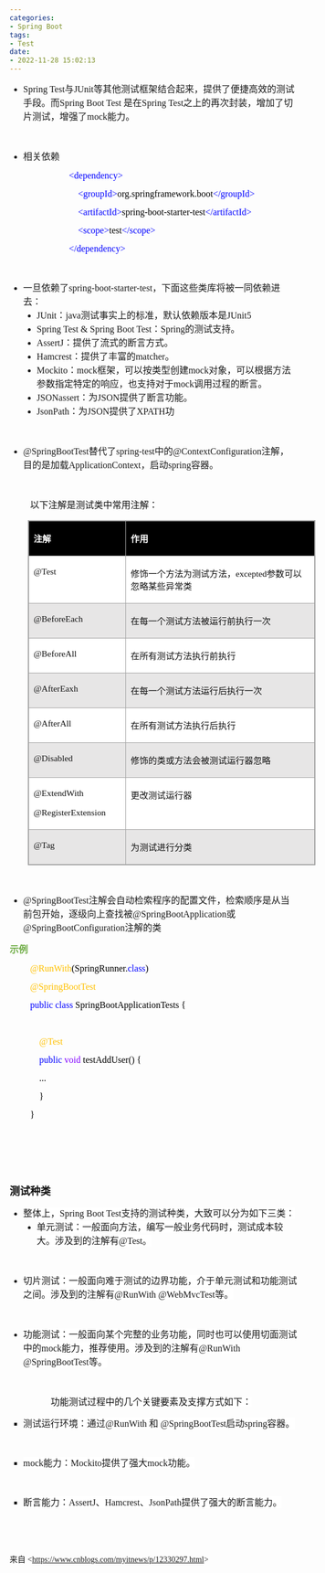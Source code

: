 ```yaml
---
categories:
- Spring Boot
tags:
- Test
date:
- 2022-11-28 15:02:13
---
```


<ul style="list-style-type:disc">
    <li><span style="font-size:12.0pt"><span style="font-family:&quot;Comic Sans MS&quot;">Spring
                Test</span></span><span style="font-size:12.0pt"><span
                style="font-family:&quot;Microsoft YaHei UI&quot;">与</span></span><span style="font-size:12.0pt"><span
                style="font-family:&quot;Comic Sans MS&quot;">JUnit</span></span><span style="font-size:12.0pt"><span
                style="font-family:&quot;Microsoft YaHei UI&quot;">等其他测试框架结合起来，提供了便捷高效的测试手段。而</span></span><span
            style="font-size:12.0pt"><span style="font-family:&quot;Comic Sans MS&quot;">Spring Boot Test
            </span></span><span style="font-size:12.0pt"><span
                style="font-family:&quot;Microsoft YaHei UI&quot;">是在</span></span><span style="font-size:12.0pt"><span
                style="font-family:&quot;Comic Sans MS&quot;">Spring Test</span></span><span
            style="font-size:12.0pt"><span
                style="font-family:&quot;Microsoft YaHei UI&quot;">之上的再次封装，增加了切片测试，增强了</span></span><span
            style="font-size:12.0pt"><span style="font-family:&quot;Comic Sans MS&quot;">mock</span></span><span
            style="font-size:12.0pt"><span style="font-family:&quot;Microsoft YaHei UI&quot;">能力。</span></span></li>
</ul>
<p><span style="font-size:12.0pt"><span style="font-family:&quot;Comic Sans MS&quot;">&nbsp;</span></span></p>
<ul style="list-style-type:disc">
    <li><span style="font-size:12.0pt"><span style="font-family:&quot;Microsoft YaHei UI&quot;">相关依赖</span></span></li>
</ul>
<p style="margin-left:72px"><span style="font-size:12.0pt"><span
            style="font-family:&quot;Comic Sans MS&quot;">&nbsp;&nbsp;&nbsp;&nbsp;&nbsp;&nbsp;&nbsp;&nbsp;<span
                style="color:blue">&lt;dependency&gt;</span></span></span></p>
<p style="margin-left:72px"><span style="font-size:12.0pt"><span
            style="font-family:&quot;Comic Sans MS&quot;">&nbsp;&nbsp;&nbsp;&nbsp;&nbsp;&nbsp;&nbsp;&nbsp;&nbsp;&nbsp;&nbsp;&nbsp;<span
                style="color:blue">&lt;groupId&gt;</span><span style="color:black">org.springframework.boot</span><span
                style="color:blue">&lt;/groupId&gt;</span></span></span></p>
<p style="margin-left:72px"><span style="font-size:12.0pt"><span
            style="font-family:&quot;Comic Sans MS&quot;">&nbsp;&nbsp;&nbsp;&nbsp;&nbsp;&nbsp;&nbsp;&nbsp;&nbsp;&nbsp;&nbsp;&nbsp;<span
                style="color:blue">&lt;artifactId&gt;</span><span
                style="color:black">spring-boot-starter-test</span><span
                style="color:blue">&lt;/artifactId&gt;</span></span></span></p>
<p style="margin-left:72px"><span style="font-size:12.0pt"><span
            style="font-family:&quot;Comic Sans MS&quot;">&nbsp;&nbsp;&nbsp;&nbsp;&nbsp;&nbsp;&nbsp;&nbsp;&nbsp;&nbsp;&nbsp;&nbsp;<span
                style="color:blue">&lt;scope&gt;</span><span style="color:black">test</span><span
                style="color:blue">&lt;/scope&gt;</span></span></span></p>
<p style="margin-left:72px"><span style="font-size:12.0pt"><span
            style="font-family:&quot;Comic Sans MS&quot;">&nbsp;&nbsp;&nbsp;&nbsp;&nbsp;&nbsp;&nbsp;&nbsp;<span
                style="color:blue">&lt;/dependency&gt;</span></span></span></p>
<p><span style="font-size:12.0pt"><span style="font-family:SimSun">&nbsp;</span></span></p>
<ul style="list-style-type:disc">
    <li><span style="font-size:12.0pt"><span style="font-family:&quot;Microsoft YaHei UI&quot;">一旦依赖了</span></span><span
            style="font-size:12.0pt"><span
                style="font-family:&quot;Comic Sans MS&quot;">spring-boot-starter-test</span></span><span
            style="font-size:12.0pt"><span
                style="font-family:&quot;Microsoft YaHei UI&quot;">，下面这些类库将被一同依赖进去：</span></span>
        <ul style="list-style-type:disc">
            <li><span style="font-size:12.0pt"><span
                        style="font-family:&quot;Comic Sans MS&quot;">JUnit</span></span><span
                    style="font-size:12.0pt"><span
                        style="font-family:&quot;Microsoft YaHei UI&quot;">：</span></span><span
                    style="font-size:12.0pt"><span style="font-family:&quot;Comic Sans MS&quot;">java</span></span><span
                    style="font-size:12.0pt"><span
                        style="font-family:&quot;Microsoft YaHei UI&quot;">测试事实上的标准，默认依赖版本是</span></span><span
                    style="font-size:12.0pt"><span style="font-family:&quot;Comic Sans MS&quot;">JUnit5</span></span>
            </li>
            <li><span style="font-size:12.0pt"><span style="font-family:&quot;Comic Sans MS&quot;">Spring Test &amp;
                        Spring Boot Test</span></span><span style="font-size:12.0pt"><span
                        style="font-family:&quot;Microsoft YaHei UI&quot;">：</span></span><span
                    style="font-size:12.0pt"><span
                        style="font-family:&quot;Comic Sans MS&quot;">Spring</span></span><span
                    style="font-size:12.0pt"><span
                        style="font-family:&quot;Microsoft YaHei UI&quot;">的测试支持。</span></span></li>
            <li><span style="font-size:12.0pt"><span
                        style="font-family:&quot;Comic Sans MS&quot;">AssertJ</span></span><span
                    style="font-size:12.0pt"><span
                        style="font-family:&quot;Microsoft YaHei UI&quot;">：提供了流式的断言方式。</span></span></li>
            <li><span style="font-size:12.0pt"><span
                        style="font-family:&quot;Comic Sans MS&quot;">Hamcrest</span></span><span
                    style="font-size:12.0pt"><span
                        style="font-family:&quot;Microsoft YaHei UI&quot;">：提供了丰富的</span></span><span
                    style="font-size:12.0pt"><span
                        style="font-family:&quot;Comic Sans MS&quot;">matcher</span></span><span
                    style="font-size:12.0pt"><span style="font-family:&quot;Microsoft YaHei UI&quot;">。</span></span>
            </li>
            <li><span style="font-size:12.0pt"><span
                        style="font-family:&quot;Comic Sans MS&quot;">Mockito</span></span><span
                    style="font-size:12.0pt"><span
                        style="font-family:&quot;Microsoft YaHei UI&quot;">：</span></span><span
                    style="font-size:12.0pt"><span style="font-family:&quot;Comic Sans MS&quot;">mock</span></span><span
                    style="font-size:12.0pt"><span
                        style="font-family:&quot;Microsoft YaHei UI&quot;">框架，可以按类型创建</span></span><span
                    style="font-size:12.0pt"><span style="font-family:&quot;Comic Sans MS&quot;">mock</span></span><span
                    style="font-size:12.0pt"><span
                        style="font-family:&quot;Microsoft YaHei UI&quot;">对象，可以根据方法参数指定特定的响应，也支持对于</span></span><span
                    style="font-size:12.0pt"><span style="font-family:&quot;Comic Sans MS&quot;">mock</span></span><span
                    style="font-size:12.0pt"><span
                        style="font-family:&quot;Microsoft YaHei UI&quot;">调用过程的断言。</span></span></li>
            <li><span style="font-size:12.0pt"><span
                        style="font-family:&quot;Comic Sans MS&quot;">JSONassert</span></span><span
                    style="font-size:12.0pt"><span
                        style="font-family:&quot;Microsoft YaHei UI&quot;">：为</span></span><span
                    style="font-size:12.0pt"><span style="font-family:&quot;Comic Sans MS&quot;">JSON</span></span><span
                    style="font-size:12.0pt"><span
                        style="font-family:&quot;Microsoft YaHei UI&quot;">提供了断言功能。</span></span></li>
            <li><span style="font-size:12.0pt"><span
                        style="font-family:&quot;Comic Sans MS&quot;">JsonPath</span></span><span
                    style="font-size:12.0pt"><span
                        style="font-family:&quot;Microsoft YaHei UI&quot;">：为</span></span><span
                    style="font-size:12.0pt"><span style="font-family:&quot;Comic Sans MS&quot;">JSON</span></span><span
                    style="font-size:12.0pt"><span
                        style="font-family:&quot;Microsoft YaHei UI&quot;">提供了</span></span><span
                    style="font-size:12.0pt"><span
                        style="font-family:&quot;Comic Sans MS&quot;">XPATH</span></span><span
                    style="font-size:12.0pt"><span style="font-family:&quot;Microsoft YaHei UI&quot;">功</span></span>
            </li>
        </ul>
    </li>
</ul>
<p><span style="font-size:12.0pt"><span style="font-family:&quot;Microsoft YaHei UI&quot;">&nbsp;</span></span></p>
<ul style="list-style-type:disc">
    <li><span style="font-size:12.0pt"><span
                style="font-family:&quot;Comic Sans MS&quot;">@SpringBootTest</span></span><span
            style="font-size:12.0pt"><span style="font-family:&quot;Microsoft YaHei UI&quot;">替代了</span></span><span
            style="font-size:12.0pt"><span style="font-family:&quot;Comic Sans MS&quot;">spring-test</span></span><span
            style="font-size:12.0pt"><span style="font-family:&quot;Microsoft YaHei UI&quot;">中的</span></span><span
            style="font-size:12.0pt"><span
                style="font-family:&quot;Comic Sans MS&quot;">@ContextConfiguration</span></span><span
            style="font-size:12.0pt"><span
                style="font-family:&quot;Microsoft YaHei UI&quot;">注解，目的是加载</span></span><span
            style="font-size:12.0pt"><span
                style="font-family:&quot;Comic Sans MS&quot;">ApplicationContext</span></span><span
            style="font-size:12.0pt"><span style="font-family:&quot;Microsoft YaHei UI&quot;">，启动</span></span><span
            style="font-size:12.0pt"><span style="font-family:&quot;Comic Sans MS&quot;">spring</span></span><span
            style="font-size:12.0pt"><span style="font-family:&quot;Microsoft YaHei UI&quot;">容器。</span></span></li>
</ul>
<p><span style="font-size:12.0pt"><span style="font-family:&quot;Microsoft YaHei UI&quot;"><span
                style="color:#111111">&nbsp;</span></span></span></p>
<p style="margin-left:36px"><span style="font-size:12.0pt"><span
            style="font-family:&quot;Microsoft YaHei UI&quot;"><span
                style="color:#111111">以下注解是测试类中常用注解：</span></span></span></p><span data-cke-bookmark="1"
    style="display: none;">&nbsp;</span><span data-cke-bookmark="1" style="display: none;">&nbsp;</span><span
    data-cke-bookmark="1" style="display: none;">&nbsp;</span><span data-cke-bookmark="1"
    style="display: none;">&nbsp;</span>
<table summary="" cellspacing="0"
    style="border-collapse:collapse; border-color:#a3a3a3; border-style:solid; border-width:1px; margin-left:32px"
    class=" cke_show_border">
    <tbody>
        <tr>
            <td
                style="background-color:black; border-bottom:1px solid #a3a3a3; border-left:1px solid #a3a3a3; border-right:1px solid #a3a3a3; border-top:1px solid #a3a3a3; vertical-align:top; width:1.7076in">
                <p><span style="font-size:11.5pt"><span style="font-family:&quot;Microsoft YaHei UI&quot;"><span
                                style="color:white"><strong>注解</strong></span></span></span></p>
            </td>
            <td
                style="background-color:black; border-bottom:1px solid #a3a3a3; border-left:1px solid #a3a3a3; border-right:1px solid #a3a3a3; border-top:1px solid #a3a3a3; vertical-align:top; width:4.4479in">
                <p><span style="font-size:11.5pt"><span style="font-family:&quot;Microsoft YaHei UI&quot;"><span
                                style="color:white"><strong>作用</strong></span></span></span></p>
            </td>
        </tr>
        <tr>
            <td
                style="background-color:white; border-bottom:1px solid #a3a3a3; border-left:1px solid #a3a3a3; border-right:1px solid #a3a3a3; border-top:1px solid #a3a3a3; vertical-align:top; width:1.7076in">
                <p><span style="font-size:11.5pt"><span style="font-family:&quot;Comic Sans MS&quot;"><span
                                style="color:#111111">@Test</span></span></span></p>
            </td>
            <td
                style="background-color:white; border-bottom:1px solid #a3a3a3; border-left:1px solid #a3a3a3; border-right:1px solid #a3a3a3; border-top:1px solid #a3a3a3; vertical-align:top; width:4.5173in">
                <p><span style="font-size:11.5pt"><span style="color:#111111"><span
                                style="font-family:&quot;Microsoft YaHei UI&quot;">修饰一个方法为测试方法，</span><span
                                style="font-family:&quot;Comic Sans MS&quot;">excepted</span><span
                                style="font-family:&quot;Microsoft YaHei UI&quot;">参数可以忽略某些异常类</span></span></span></p>
            </td>
        </tr>
        <tr>
            <td
                style="background-color:#e7e6e6; border-bottom:1px solid #a3a3a3; border-left:1px solid #a3a3a3; border-right:1px solid #a3a3a3; border-top:1px solid #a3a3a3; vertical-align:top; width:1.7076in">
                <p><span style="font-size:11.5pt"><span style="font-family:&quot;Comic Sans MS&quot;"><span
                                style="color:#111111">@BeforeEach</span></span></span></p>
            </td>
            <td
                style="background-color:#e7e6e6; border-bottom:1px solid #a3a3a3; border-left:1px solid #a3a3a3; border-right:1px solid #a3a3a3; border-top:1px solid #a3a3a3; vertical-align:top; width:4.4479in">
                <p><span style="font-size:11.5pt"><span style="font-family:&quot;Microsoft YaHei UI&quot;"><span
                                style="color:#111111">在每一个测试方法被运行前执行一次</span></span></span></p>
            </td>
        </tr>
        <tr>
            <td
                style="background-color:white; border-bottom:1px solid #a3a3a3; border-left:1px solid #a3a3a3; border-right:1px solid #a3a3a3; border-top:1px solid #a3a3a3; vertical-align:top; width:1.7076in">
                <p><span style="font-size:11.5pt"><span style="font-family:&quot;Comic Sans MS&quot;"><span
                                style="color:#111111">@BeforeAll</span></span></span></p>
            </td>
            <td
                style="background-color:white; border-bottom:1px solid #a3a3a3; border-left:1px solid #a3a3a3; border-right:1px solid #a3a3a3; border-top:1px solid #a3a3a3; vertical-align:top; width:4.4479in">
                <p><span style="font-size:11.5pt"><span style="font-family:&quot;Microsoft YaHei UI&quot;"><span
                                style="color:#111111">在所有测试方法执行前执行</span></span></span></p>
            </td>
        </tr>
        <tr>
            <td
                style="background-color:#e7e6e6; border-bottom:1px solid #a3a3a3; border-left:1px solid #a3a3a3; border-right:1px solid #a3a3a3; border-top:1px solid #a3a3a3; vertical-align:top; width:1.7076in">
                <p><span style="font-size:11.5pt"><span style="font-family:&quot;Comic Sans MS&quot;"><span
                                style="color:#111111">@AfterEaxh</span></span></span></p>
            </td>
            <td
                style="background-color:#e7e6e6; border-bottom:1px solid #a3a3a3; border-left:1px solid #a3a3a3; border-right:1px solid #a3a3a3; border-top:1px solid #a3a3a3; vertical-align:top; width:4.4479in">
                <p><span style="font-size:11.5pt"><span style="font-family:&quot;Microsoft YaHei UI&quot;"><span
                                style="color:#111111">在每一个测试方法运行后执行一次</span></span></span></p>
            </td>
        </tr>
        <tr>
            <td
                style="background-color:white; border-bottom:1px solid #a3a3a3; border-left:1px solid #a3a3a3; border-right:1px solid #a3a3a3; border-top:1px solid #a3a3a3; vertical-align:top; width:1.7076in">
                <p><span style="font-size:11.5pt"><span style="font-family:&quot;Comic Sans MS&quot;"><span
                                style="color:#111111">@AfterAll</span></span></span></p>
            </td>
            <td
                style="background-color:white; border-bottom:1px solid #a3a3a3; border-left:1px solid #a3a3a3; border-right:1px solid #a3a3a3; border-top:1px solid #a3a3a3; vertical-align:top; width:4.4479in">
                <p><span style="font-size:11.5pt"><span style="font-family:&quot;Microsoft YaHei UI&quot;"><span
                                style="color:#111111">在所有测试方法执行后执行</span></span></span></p>
            </td>
        </tr>
        <tr>
            <td
                style="background-color:#e7e6e6; border-bottom:1px solid #a3a3a3; border-left:1px solid #a3a3a3; border-right:1px solid #a3a3a3; border-top:1px solid #a3a3a3; vertical-align:top; width:1.7076in">
                <p><span style="font-size:11.5pt"><span style="font-family:&quot;Comic Sans MS&quot;"><span
                                style="color:#111111">@Disabled</span></span></span></p>
            </td>
            <td
                style="background-color:#e7e6e6; border-bottom:1px solid #a3a3a3; border-left:1px solid #a3a3a3; border-right:1px solid #a3a3a3; border-top:1px solid #a3a3a3; vertical-align:top; width:4.4479in">
                <p><span style="font-size:11.5pt"><span style="font-family:&quot;Microsoft YaHei UI&quot;"><span
                                style="color:#111111">修饰的类或方法会被测试运行器忽略</span></span></span></p>
            </td>
        </tr>
        <tr>
            <td
                style="background-color:white; border-bottom:1px solid #a3a3a3; border-left:1px solid #a3a3a3; border-right:1px solid #a3a3a3; border-top:1px solid #a3a3a3; vertical-align:top; width:1.727in">
                <p><span style="font-size:11.5pt"><span style="font-family:&quot;Comic Sans MS&quot;"><span
                                style="color:#111111">@ExtendWith</span></span></span></p>
                <p><span style="font-size:11.5pt"><span style="font-family:&quot;Comic Sans MS&quot;"><span
                                style="color:#111111">@RegisterExtension</span></span></span></p>
            </td>
            <td
                style="background-color:white; border-bottom:1px solid #a3a3a3; border-left:1px solid #a3a3a3; border-right:1px solid #a3a3a3; border-top:1px solid #a3a3a3; vertical-align:top; width:4.4284in">
                <p><span style="font-size:11.5pt"><span style="font-family:&quot;Microsoft YaHei UI&quot;"><span
                                style="color:#111111">更改测试运行器</span></span></span></p>
            </td>
        </tr>
        <tr>
            <td
                style="background-color:#e7e6e6;border-bottom:1px solid #a3a3a3;border-left:1px solid #a3a3a3;border-right:1px solid #a3a3a3;border-top:1px solid #a3a3a3;vertical-align:top;width:1.7076in;">
                <p><span style="font-size:11.5pt;"><span style="font-family:&quot;Comic Sans MS&quot;;"><span
                                style="color:#111111;">@Tag</span></span></span></p>
            </td>
            <td
                style="background-color:#e7e6e6;border-bottom:1px solid #a3a3a3;border-left:1px solid #a3a3a3;border-right:1px solid #a3a3a3;border-top:1px solid #a3a3a3;vertical-align:top;width:1.7076in;">
                <p><span style="font-size:11.5pt;"><span style="font-family:&quot;Comic Sans MS&quot;;"><span
                                style="color:#111111;">为测试进行分类</span></span></span></p>
            </td>
        </tr>
    </tbody>
</table>
<p><span style="font-size:12.0pt"><span style="font-family:&quot;Microsoft YaHei&quot;"><span
                style="color:#111111">&nbsp;<span data-cke-bookmark="1"
                    style="display: none;">&nbsp;</span></span></span></span></p>
<ul style="list-style-type:disc">
    <li><span style="font-size:12.0pt"><span
                style="font-family:&quot;Comic Sans MS&quot;">@SpringBootTest</span></span><span
            style="font-size:12.0pt"><span
                style="font-family:&quot;Microsoft YaHei UI&quot;">注解会自动检索程序的配置文件，检索顺序是从当前包开始，逐级向上查找被</span></span><span
            style="font-size:12.0pt"><span
                style="font-family:&quot;Comic Sans MS&quot;">@SpringBootApplication</span></span><span
            style="font-size:12.0pt"><span style="font-family:&quot;Microsoft YaHei UI&quot;">或</span></span><span
            style="font-size:12.0pt"><span
                style="font-family:&quot;Comic Sans MS&quot;">@SpringBootConfiguration</span></span><span
            style="font-size:12.0pt"><span style="font-family:&quot;Microsoft YaHei UI&quot;">注解的类</span></span></li>
</ul>
<p><span style="font-size:12.0pt"><span style="font-family:&quot;Microsoft YaHei UI&quot;"><span
                style="color:#70ad47"><strong>示例</strong></span></span></span></p>
<p style="margin-left:36px"><span style="font-size:12.0pt"><span style="font-family:&quot;Comic Sans MS&quot;"><span
                style="color:#ffc000">@RunWith</span><span style="color:black">(SpringRunner.</span><span
                style="color:blue">class</span><span style="color:black">)</span></span></span></p>
<p style="margin-left:36px"><span style="font-size:12.0pt"><span style="font-family:&quot;Comic Sans MS&quot;"><span
                style="color:#ffc000">@SpringBootTest</span></span></span></p>
<p style="margin-left:36px"><span style="font-size:12.0pt"><span style="font-family:&quot;Comic Sans MS&quot;"><span
                style="color:blue">public</span>&nbsp;<span style="color:blue">class</span><span
                style="color:black">&nbsp;SpringBootApplicationTests&nbsp;{</span></span></span></p>
<p style="margin-left:36px"><span style="font-size:12.0pt"><span
            style="font-family:&quot;Microsoft YaHei&quot;">&nbsp;</span></span></p>
<p style="margin-left:36px"><span style="font-size:12.0pt"><span style="font-family:&quot;Comic Sans MS&quot;"><span
                style="color:#ffc000">&nbsp;&nbsp;&nbsp;&nbsp;@Test</span></span></span></p>
<p style="margin-left:36px"><span style="font-size:12.0pt"><span
            style="font-family:&quot;Comic Sans MS&quot;">&nbsp;&nbsp;&nbsp;&nbsp;<span
                style="color:blue">public</span>&nbsp;<span style="color:#8000ff">void</span><span
                style="color:black">&nbsp;testAddUser()&nbsp;{</span></span></span></p>
<p style="margin-left:36px"><span style="font-size:12.0pt"><span style="font-family:&quot;Comic Sans MS&quot;"><span
                style="color:black">&nbsp;&nbsp;&nbsp;&nbsp;...</span></span></span></p>
<p style="margin-left:36px"><span style="font-size:12.0pt"><span style="font-family:&quot;Comic Sans MS&quot;"><span
                style="color:black">&nbsp;&nbsp;&nbsp;&nbsp;}</span></span></span></p>
<p style="margin-left:36px"><span style="font-size:12.0pt"><span style="font-family:&quot;Comic Sans MS&quot;"><span
                style="color:black">}</span></span></span></p>
<p><span style="font-size:12.0pt"><span style="font-family:SimSun">&nbsp;</span></span></p>
<p><span style="font-size:12.0pt"><span style="font-family:SimSun">&nbsp;</span></span></p>
<p><span style="font-size:12.0pt"><span style="font-family:SimSun">&nbsp;</span></span></p>
<p><span style="font-size:13.5pt"><span style="font-family:&quot;Microsoft YaHei UI&quot;"><span
                style="color:#111111"><span
                    style="background-color:white"><strong>测试种类</strong></span></span></span></span></p>
<ul style="list-style-type:disc">
    <li><span style="font-size:12.0pt"><span style="background-color:white"><span
                    style="font-family:&quot;Microsoft YaHei UI&quot;">整体上，</span></span></span><span
            style="font-size:12.0pt"><span style="background-color:white"><span
                    style="font-family:&quot;Comic Sans MS&quot;">Spring Boot Test</span></span></span><span
            style="font-size:12.0pt"><span style="background-color:white"><span
                    style="font-family:&quot;Microsoft YaHei UI&quot;">支持的测试种类，大致可以分为如下三类：</span></span></span>
        <ul style="list-style-type:disc">
            <li><span style="font-size:12.0pt"><span style="background-color:white"><span
                            style="font-family:&quot;Microsoft YaHei UI&quot;">单元测试：一般面向方法，编写一般业务代码时，测试成本较大。涉及到的注解有</span></span></span><span
                    style="font-size:12.0pt"><span style="background-color:white"><span
                            style="font-family:&quot;Comic Sans MS&quot;">@Test</span></span></span><span
                    style="font-size:12.0pt"><span style="background-color:white"><span
                            style="font-family:&quot;Microsoft YaHei UI&quot;">。</span></span></span></li>
        </ul>
    </li>
</ul>
<p><span style="font-size:12.0pt"><span style="font-family:&quot;Microsoft YaHei UI&quot;"><span
                style="color:#111111">&nbsp;</span></span></span></p>
<ul style="list-style-type:disc">
    <li><span style="font-size:12.0pt"><span style="background-color:white"><span
                    style="font-family:&quot;Microsoft YaHei UI&quot;">切片测试：一般面向难于测试的边界功能，介于单元测试和功能测试之间。涉及到的注解有</span></span></span><span
            style="font-size:12.0pt"><span style="background-color:white"><span
                    style="font-family:&quot;Comic Sans MS&quot;">@RunWith @WebMvcTest</span></span></span><span
            style="font-size:12.0pt"><span style="background-color:white"><span
                    style="font-family:&quot;Microsoft YaHei UI&quot;">等。</span></span></span></li>
</ul>
<p><span style="font-size:12.0pt"><span style="font-family:&quot;Microsoft YaHei UI&quot;"><span
                style="color:#111111">&nbsp;</span></span></span></p>
<ul style="list-style-type:disc">
    <li><span style="font-size:12.0pt"><span style="background-color:white"><span
                    style="font-family:&quot;Microsoft YaHei UI&quot;">功能测试：一般面向某个完整的业务功能，同时也可以使用切面测试中的</span></span></span><span
            style="font-size:12.0pt"><span style="background-color:white"><span
                    style="font-family:&quot;Comic Sans MS&quot;">mock</span></span></span><span
            style="font-size:12.0pt"><span style="background-color:white"><span
                    style="font-family:&quot;Microsoft YaHei UI&quot;">能力，推荐使用。涉及到的注解有</span></span></span><span
            style="font-size:12.0pt"><span style="background-color:white"><span
                    style="font-family:&quot;Comic Sans MS&quot;">@RunWith @SpringBootTest</span></span></span><span
            style="font-size:12.0pt"><span style="background-color:white"><span
                    style="font-family:&quot;Microsoft YaHei UI&quot;">等。</span></span></span></li>
</ul>
<p><span style="font-size:12.0pt"><span style="font-family:&quot;Microsoft YaHei UI&quot;"><span
                style="color:#111111">&nbsp;</span></span></span></p>
<p style="margin-left:72px"><span style="font-size:12.0pt"><span
            style="font-family:&quot;Microsoft YaHei UI&quot;"><span style="color:#111111"><span
                    style="background-color:white">功能测试过程中的几个关键要素及支撑方式如下：</span></span></span></span></p>
<ul style="list-style-type:square">
    <li><span style="font-size:12.0pt"><span style="background-color:white"><span
                    style="font-family:&quot;Microsoft YaHei UI&quot;">测试运行环境：通过</span></span></span><span
            style="font-size:12.0pt"><span style="background-color:white"><span
                    style="font-family:&quot;Comic Sans MS&quot;">@RunWith </span></span></span><span
            style="font-size:12.0pt"><span style="background-color:white"><span
                    style="font-family:&quot;Microsoft YaHei UI&quot;">和</span></span></span><span
            style="font-size:12.0pt"><span style="background-color:white"><span
                    style="font-family:&quot;Comic Sans MS&quot;"> @SpringBootTest</span></span></span><span
            style="font-size:12.0pt"><span style="background-color:white"><span
                    style="font-family:&quot;Microsoft YaHei UI&quot;">启动</span></span></span><span
            style="font-size:12.0pt"><span style="background-color:white"><span
                    style="font-family:&quot;Comic Sans MS&quot;">spring</span></span></span><span
            style="font-size:12.0pt"><span style="background-color:white"><span
                    style="font-family:&quot;Microsoft YaHei UI&quot;">容器。</span></span></span></li>
</ul>
<p><span style="font-size:12.0pt"><span style="background-color:white"><span
                style="font-family:&quot;Microsoft YaHei UI&quot;"></span></span></span><br></p>
<ul style="list-style-type:square">
    <li><span style="font-size:12.0pt"><span style="background-color:white"><span
                    style="font-family:&quot;Comic Sans MS&quot;">mock</span></span></span><span
            style="font-size:12.0pt"><span style="background-color:white"><span
                    style="font-family:&quot;Microsoft YaHei UI&quot;">能力：</span></span></span><span
            style="font-size:12.0pt"><span style="background-color:white"><span
                    style="font-family:&quot;Comic Sans MS&quot;">Mockito</span></span></span><span
            style="font-size:12.0pt"><span style="background-color:white"><span
                    style="font-family:&quot;Microsoft YaHei UI&quot;">提供了强大</span></span></span><span
            style="font-size:12.0pt"><span style="background-color:white"><span
                    style="font-family:&quot;Comic Sans MS&quot;">mock</span></span></span><span
            style="font-size:12.0pt"><span style="background-color:white"><span
                    style="font-family:&quot;Microsoft YaHei UI&quot;">功能。</span></span></span></li>
</ul>
<p><span style="font-size:12.0pt"><span style="background-color:white"><span
                style="font-family:&quot;Microsoft YaHei UI&quot;"></span></span></span><br></p>
<ul style="list-style-type:square">
    <li><span style="font-size:12.0pt"><span style="background-color:white"><span
                    style="font-family:&quot;Microsoft YaHei UI&quot;">断言能力：</span></span></span><span
            style="font-size:12.0pt"><span style="background-color:white"><span
                    style="font-family:&quot;Comic Sans MS&quot;">AssertJ</span></span></span><span
            style="font-size:12.0pt"><span style="background-color:white"><span
                    style="font-family:&quot;Microsoft YaHei UI&quot;">、</span></span></span><span
            style="font-size:12.0pt"><span style="background-color:white"><span
                    style="font-family:&quot;Comic Sans MS&quot;">Hamcrest</span></span></span><span
            style="font-size:12.0pt"><span style="background-color:white"><span
                    style="font-family:&quot;Microsoft YaHei UI&quot;">、</span></span></span><span
            style="font-size:12.0pt"><span style="background-color:white"><span
                    style="font-family:&quot;Comic Sans MS&quot;">JsonPath</span></span></span><span
            style="font-size:12.0pt"><span style="background-color:white"><span
                    style="font-family:&quot;Microsoft YaHei UI&quot;">提供了强大的断言能力。</span></span></span></li>
</ul>
<p><span style="font-size:12.0pt"><span style="font-family:&quot;Microsoft YaHei UI&quot;"><span
                style="color:#111111">&nbsp;</span></span></span></p>
<p><span style="font-size:12.0pt"><span style="font-family:SimSun">&nbsp;</span></span></p>
<p><span style="font-family:&quot;Microsoft YaHei UI&quot;">来自</span><span
        style="font-family:&quot;Comic Sans MS&quot;"> &lt;</span><a
        data-cke-saved-href="https://www.cnblogs.com/myitnews/p/12330297.html"
        href="https://www.cnblogs.com/myitnews/p/12330297.html"><span
            style="font-family:&quot;Comic Sans MS&quot;">https://www.cnblogs.com/myitnews/p/12330297.html</span></a><span
        style="font-family:&quot;Comic Sans MS&quot;">&gt; </span></p>